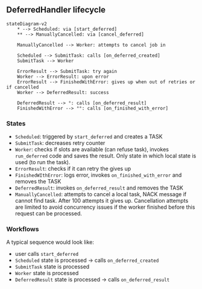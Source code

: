## DeferredHandler lifecycle

```mermaid
stateDiagram-v2
    * --> Scheduled: via [start_deferred]
    ** --> ManuallyCancelled: via [cancel_deferred]

    ManuallyCancelled --> Worker: attempts to cancel job in

    Scheduled --> SubmitTask: calls [on_deferred_created]
    SubmitTask --> Worker

    ErrorResult --> SubmitTask: try again
    Worker --> ErrorResult: upon error
    ErrorResult --> FinishedWithError: gives up when out of retries or if cancelled
    Worker --> DeferredResult: success

    DeferredResult --> °: calls [on_deferred_result]
    FinishedWithError --> °°: calls [on_finished_with_error]
```

### States
- `Scheduled`: triggered by `start_deferred` and creates a TASK
- `SubmitTask`: decreases retry counter
- `Worker`: checks if slots are available (can refuse task), invokes `run_deferred` code and saves the result. Only state in which local state is used (to run the task).
- `ErrorResult`: checks if it can retry the gives up
- `FinishedWIthError`: logs error, invokes `on_finished_with_error` and removes the TASK
- `DeferredResult`: invokes `on_deferred_result` and removes the TASK
- `ManuallyCancelled`: attempts to cancel a local task, NACK message if cannot find task. After 100 attempts it gives up. Cancellation attempts are limited to avoid concurrency issues if the worker finished before this request can be processed.


### Workflows

A typical sequence would look like:
- user calls `start_deferred`
- `Scheduled` state is processed -> calls `on_deferred_created`
- `SubmitTask` state is processed
- `Worker` state is processed
- `DeferredResult` state is processed -> calls `on_deferred_result`
